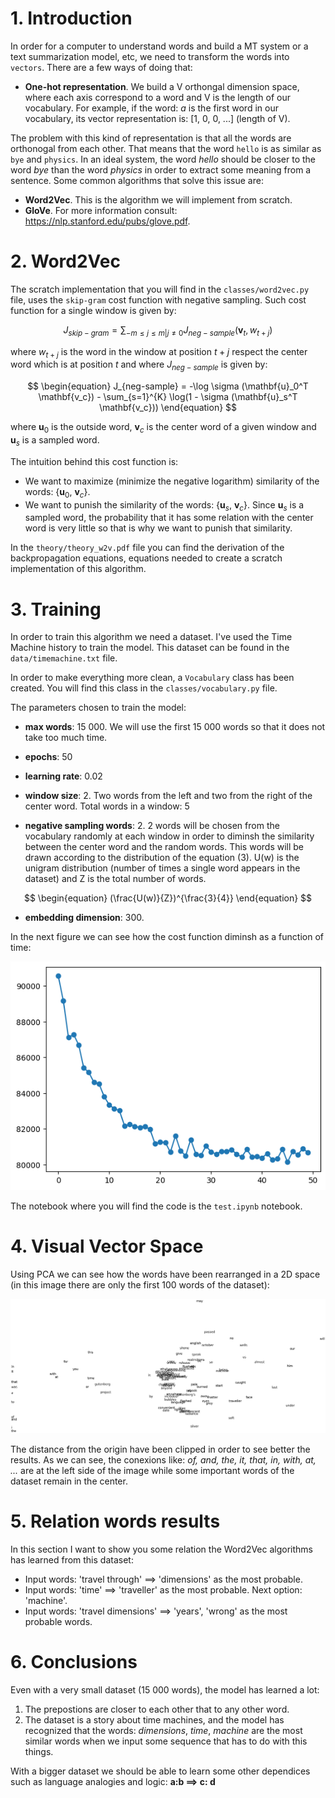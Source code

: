 # 1. Introduction

In order for a computer to understand words and build a MT system or a text summarization model, etc, we need to transform the words into `vectors`. There are a few ways of doing that: 

* **One-hot representation**. We build a V orthongal dimension space, where each axis correspond to a word and V is the length of our vocabulary. For example, if the word: *a* is the first word in our vocabulary, its vector representation is: [1, 0, 0, ...] (length of V). 

The problem with this kind of representation is that all the words are orthonogal from each other. That means that the word `hello` is as similar as `bye` and `physics`. In an ideal system, the word *hello* should be closer to the word *bye* than the word *physics* in order to extract some meaning from a sentence. Some common algorithms that solve this issue are: 

* **Word2Vec**. This is the algorithm we will implement from scratch. 
* **GloVe**. For more information consult: https://nlp.stanford.edu/pubs/glove.pdf. 


# 2. Word2Vec

The scratch implementation that you will find in the `classes/word2vec.py` file, uses the `skip-gram` cost function with negative sampling. Such cost function for a single window is given by: 

$$
\begin{equation}
J_{skip-gram} = \sum_{-m \leq j \leq m | j \neq 0} J_{neg-sample}(\mathbf{v}_t, w_{t+j})
\end{equation}
$$

where $w_{t+j}$ is the word in the window at position $t+j$ respect the center word which is at position $t$ and where $J_{neg-sample}$ is given by: 

$$
\begin{equation}
J_{neg-sample} = -\log \sigma (\mathbf{u}_0^T \mathbf{v_c}) - \sum_{s=1}^{K} \log(1 - \sigma (\mathbf{u}_s^T \mathbf{v_c}))
\end{equation}
$$

where $\mathbf{u}_0$ is the outside word, $\mathbf{v}_c$ is the center word of a given window and $\mathbf{u}_s$ is a sampled word. 

The intuition behind this cost function is: 
- We want to maximize (minimize the negative logarithm) similarity of the words: {$\mathbf{u}_0$, $\mathbf{v}_c$}. 
- We want to punish the similarity of the words: {$\mathbf{u}_s$, $\mathbf{v}_c$}. Since $\mathbf{u}_s$ is a sampled word, the probability that it has some relation with the center word is very little so that is why we want to punish that similarity. 

In the `theory/theory_w2v.pdf` file you can find the derivation of the backpropagation equations, equations needed to create a scratch implementation of this algorithm. 

# 3. Training

In order to train this algorithm we need a dataset. I've used the Time Machine history to train the model. This dataset can be found in the `data/timemachine.txt` file. 

In order to make everything more clean, a `Vocabulary` class has been created. You will find this class in the `classes/vocabulary.py` file. 

The parameters chosen to train the model: 
* **max words**: 15 000. We will use the first 15 000 words so that it does not take too much time. 

* **epochs**: 50

* **learning rate**: 0.02

* **window size**: 2. Two words from the left and two from the right of the center word. Total words in a window: 5

* **negative sampling words**: 2. 2 words will be chosen from the vocabulary randomly at each window in order to diminsh the similarity between the center word and the random words. This words will be drawn according to the distribution of the equation (3). U(w) is the unigram distribution (number of times a single word appears in the dataset) and Z is the total number of words. 

$$
\begin{equation}
(\frac{U(w)}{Z})^{\frac{3}{4}}
\end{equation}
$$

* **embedding dimension**: 300. 

In the next figure we can see how the cost function diminsh as a function of time: 

![Getting Started](./images/cost_word2vec.png)

The notebook where you will find the code is the `test.ipynb` notebook. 

# 4. Visual Vector Space

Using PCA we can see how the words have been rearranged in a 2D space (in this image there are only the first 100 words of the dataset): 

![Getting Started](./images/word_vector_space.png)

The distance from the origin have been clipped in order to see better the results. As we can see, the conexions like: *of, and, the, it, that, in, with, at, ...* are at the left side of the image while some important words of the dataset remain in the center. 

# 5. Relation words results

In this section I want to show you some relation the Word2Vec algorithms has learned from this dataset: 

* Input words: 'travel through' $\implies$ 'dimensions' as the most probable. 
* Input words: 'time' $\implies$ 'traveller' as the most probable. Next option: 'machine'. 
* Input words: 'travel dimensions' $\implies$ 'years', 'wrong' as the most probable words. 

# 6. Conclusions

Even with a very small dataset (15 000 words), the model has learned a lot: 

1. The prepostions are closer to each other that to any other word. 
2. The dataset is a story about time machines, and the model has recognized that the words: *dimensions*, *time*, *machine* are the most similar words when we input some sequence that has to do with this things. 

With a bigger dataset we should be able to learn some other dependices such as language analogies and logic: **a:b $\implies$ c: d**
